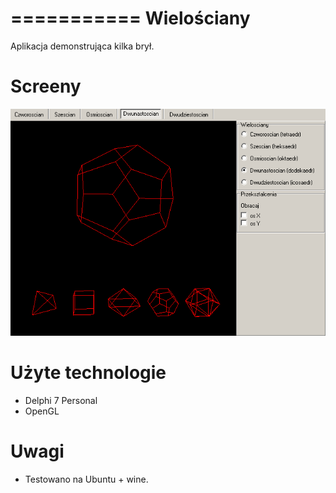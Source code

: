 ===========
Wielościany
===========

Aplikacja demonstrująca kilka brył.

Screeny
=======
![Alt text](doc/screenshot.png "screenshot")

Użyte technologie
=================
* Delphi 7 Personal
* OpenGL

Uwagi
=====
* Testowano na Ubuntu + wine.

